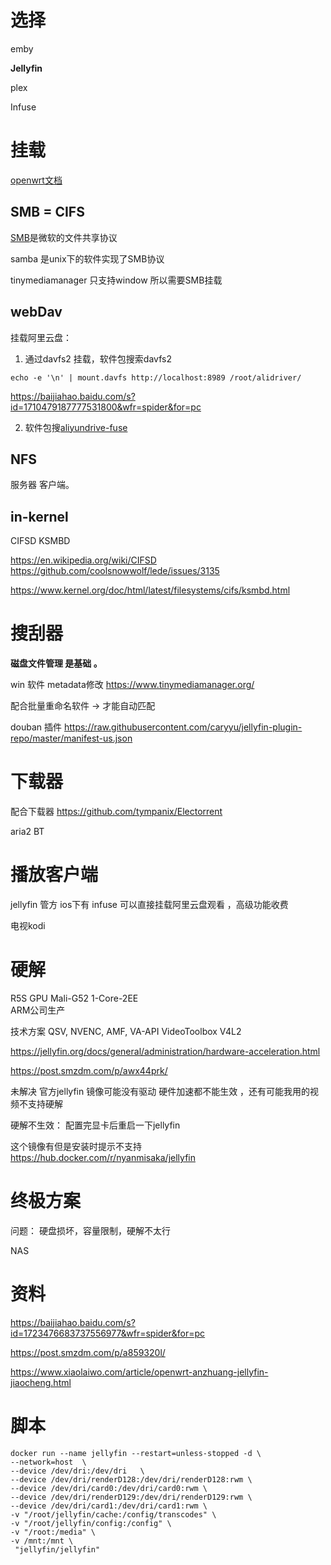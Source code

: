 
# 选择

emby

 **Jellyfin**

plex

Infuse

 
# 挂载
[openwrt文档](https://openwrt.org/docs/guide-user/services/nas/start)
## SMB = CIFS


[SMB](https://zh.wikipedia.org/wiki/%E4%BC%BA%E6%9C%8D%E5%99%A8%E8%A8%8A%E6%81%AF%E5%8D%80%E5%A1%8A)是微软的文件共享协议

samba 是unix下的软件实现了SMB协议


tinymediamanager 只支持window 所以需要SMB挂载 


##  webDav
挂载阿里云盘：

1. 通过davfs2 挂载，软件包搜索davfs2

`echo -e '\n' | mount.davfs http://localhost:8989 /root/alidriver/`

https://baijiahao.baidu.com/s?id=1710479187777531800&wfr=spider&for=pc

2. 软件包搜[aliyundrive-fuse](https://github.com/messense/aliyundrive-fuse)



## NFS 
服务器 客户端。


## in-kernel 

CIFSD  KSMBD

https://en.wikipedia.org/wiki/CIFSD
https://github.com/coolsnowwolf/lede/issues/3135

https://www.kernel.org/doc/html/latest/filesystems/cifs/ksmbd.html


# 搜刮器


**磁盘文件管理 是基础 。**



win 软件 metadata修改
https://www.tinymediamanager.org/


配合批量重命名软件 -> 才能自动匹配

douban 插件
https://raw.githubusercontent.com/caryyu/jellyfin-plugin-repo/master/manifest-us.json


# 下载器 

配合下载器
https://github.com/tympanix/Electorrent


aria2
BT

# 播放客户端

jellyfin 管方
ios下有 infuse 可以直接挂载阿里云盘观看 ，高级功能收费

电视kodi

# 硬解

R5S
GPU Mali-G52 1-Core-2EE  
ARM公司生产

技术方案
QSV, NVENC, AMF, VA-API
VideoToolbox
V4L2

https://jellyfin.org/docs/general/administration/hardware-acceleration.html


https://post.smzdm.com/p/awx44prk/



未解决
官方jellyfin 镜像可能没有驱动 硬件加速都不能生效 ，还有可能我用的视频不支持硬解

硬解不生效： 配置完显卡后重启一下jellyfin


这个镜像有但是安装时提示不支持
https://hub.docker.com/r/nyanmisaka/jellyfin 



# 终极方案

问题： 硬盘损坏，容量限制，硬解不太行

NAS


# 资料
https://baijiahao.baidu.com/s?id=1723476683737556977&wfr=spider&for=pc

https://post.smzdm.com/p/a859320l/

https://www.xiaolaiwo.com/article/openwrt-anzhuang-jellyfin-jiaocheng.html

# 脚本

 

```
docker run --name jellyfin --restart=unless-stopped -d \
--network=host  \
--device /dev/dri:/dev/dri   \
--device /dev/dri/renderD128:/dev/dri/renderD128:rwm \
--device /dev/dri/card0:/dev/dri/card0:rwm \
--device /dev/dri/renderD129:/dev/dri/renderD129:rwm \
--device /dev/dri/card1:/dev/dri/card1:rwm \
-v "/root/jellyfin/cache:/config/transcodes" \
-v "/root/jellyfin/config:/config" \
-v "/root:/media" \
-v /mnt:/mnt \
 "jellyfin/jellyfin"
```

